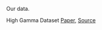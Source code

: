 Our data.

High Gamma Dataset [Paper](https://onlinelibrary.wiley.com/doi/full/10.1002/hbm.23730), [Source](https://github.com/robintibor/high-gamma-dataset)

